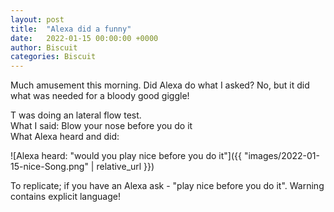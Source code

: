 ```yaml
---
layout: post
title:  "Alexa did a funny"
date:   2022-01-15 00:00:00 +0000
author: Biscuit
categories: Biscuit
---
```


Much amusement this morning. Did Alexa do what I asked? No, but it did what was needed for a bloody good giggle!

T was doing an lateral flow test.<br />
What I said: Blow your nose before you do it<br />
What Alexa heard and did:<br />

![Alexa heard: "would you play nice before you do it"]({{ "images/2022-01-15-nice-Song.png" | relative_url }})

To replicate; if you have an Alexa ask - "play nice before you do it".  Warning contains explicit language!